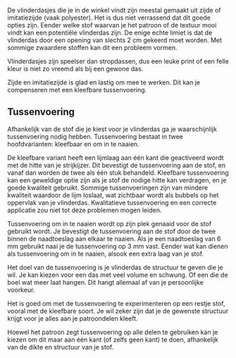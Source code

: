 De vlinderdasjes die je in de winkel vindt zijn meestal gemaakt uit zijde of imitatiezijde (vaak polyester). Het is dus niet verrassend dat dit goede opties zijn. Eender welke stof waarvan je het patroon of de textuur mooi vindt kan een potentiële vlinderdas zijn. De enige echte limiet is dat de vlinderdas door een opening van slechts 2 cm gekeerd moet worden. Met sommige zwaardere stoffen kan dit een probleem vormen.

Vlinderdasjes zijn speelser dan stropdassen, dus een leuke print of een felle kleur is niet zo vreemd als bij een gewone das.

Zijde en imitatiezijde is glad en lastig om mee te werken. Dit kan je compenseren met een kleefbare tussenvoering.

## Tussenvoering

Afhankelijk van de stof die je kiest voor je vlinderdas ga je waarschijnlijk tussenvoering nodig hebben. Tussenvoering bestaat in twee hoofdvarianten: kleefbaar en om in te naaien.

De kleefbare variant heeft een lijmlaag aan één kant die geactiveerd wordt met de hitte van je strijkijzer. Dit bevestigt de tussenvoering aan de stof, en vanaf dan worden de twee als één stuk behandeld. Kleefbare tussenvoering kan een geweldige optie zijn als je stof de nodige hitte kan verdragen, en je goede kwaliteit gebruikt. Sommige tussenvoeringen zijn van mindere kwaliteit waardoor de lijm loslaat, wat zichtbaar wordt als bubbels op het oppervlak van je vlinderdas. Kwalitatieve tussenvoering en een correcte applicatie zou niet tot deze problemen mogen leiden.

Tussenvoering om in te naaien wordt op zijn plek genaaid voor de stof gebruikt wordt. Je bevestigt de tussenvoering aan de stof door de twee binnen de naadtoeslag aan elkaar te naaien. Als je een naadtoeslag van 6 mm gebruikt naai je de tussenvoering op 3 mm vast. Eender wat kan dienen als tussenvoering om in te naaien, alsook een extra laag van je stof.

Het doel van de tussenvoering is je vlinderdas de structuur te geven die je wil. Je kan kiezen voor een das met veel volume en schwung. Of een die de boel wat meer laat hangen. Dit hangt allemaal af van je persoonlijke voorkeur.

Het is goed om met de tussenvoering te experimenteren op een restje stof, vooral met de kleefbare soort. Je wil zeker zijn dat je de gewenste structuur krijgt voor je alles aan je patroondelen kleeft.

Hoewel het patroon zegt tussenvoering op alle delen te gebruiken kan je kiezen om dit maar aan één kant (of zelfs geen kant) te doen, afhankelijk van de dikte en structuur van je stof.

